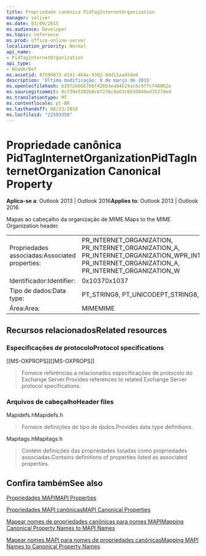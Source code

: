 ```yaml
---
title: Propriedade canônica PidTagInternetOrganization
manager: soliver
ms.date: 03/09/2015
ms.audience: Developer
ms.topic: reference
ms.prod: office-online-server
localization_priority: Normal
api_name:
- PidTagInternetOrganization
api_type:
- HeaderDef
ms.assetid: 8759d873-d141-4b4a-9302-0dd11aa45de8
description: 'Última modificação: 9 de março de 2015'
ms.openlocfilehash: b3972e66676bf426b3ea94624ac6c9f7cf48062e
ms.sourcegitcommit: 0cf39e5382b8c6f236c8a63c6036849ed3527ded
ms.translationtype: MT
ms.contentlocale: pt-BR
ms.lasthandoff: 08/23/2018
ms.locfileid: "22593358"
---
```

# <a name="pidtaginternetorganization-canonical-property"></a><span data-ttu-id="488d4-103">Propriedade canônica PidTagInternetOrganization</span><span class="sxs-lookup"><span data-stu-id="488d4-103">PidTagInternetOrganization Canonical Property</span></span>

  
  
<span data-ttu-id="488d4-104">**Aplica-se a**: Outlook 2013 | Outlook 2016</span><span class="sxs-lookup"><span data-stu-id="488d4-104">**Applies to**: Outlook 2013 | Outlook 2016</span></span> 
  
<span data-ttu-id="488d4-105">Mapas ao cabeçalho da organização de MIME.</span><span class="sxs-lookup"><span data-stu-id="488d4-105">Maps to the MIME Organization header.</span></span>
  
|||
|:-----|:-----|
|<span data-ttu-id="488d4-106">Propriedades associadas:</span><span class="sxs-lookup"><span data-stu-id="488d4-106">Associated properties:</span></span>  <br/> |<span data-ttu-id="488d4-107">PR_INTERNET_ORGANIZATION, PR_INTERNET_ORGANIZATION_A, PR_INTERNET_ORGANIZATION_W</span><span class="sxs-lookup"><span data-stu-id="488d4-107">PR_INTERNET_ORGANIZATION, PR_INTERNET_ORGANIZATION_A, PR_INTERNET_ORGANIZATION_W</span></span>  <br/> |
|<span data-ttu-id="488d4-108">Identificador:</span><span class="sxs-lookup"><span data-stu-id="488d4-108">Identifier:</span></span>  <br/> |<span data-ttu-id="488d4-109">0x1037</span><span class="sxs-lookup"><span data-stu-id="488d4-109">0x1037</span></span>  <br/> |
|<span data-ttu-id="488d4-110">Tipo de dados:</span><span class="sxs-lookup"><span data-stu-id="488d4-110">Data type:</span></span>  <br/> |<span data-ttu-id="488d4-111">PT_STRING8, PT_UNICODE</span><span class="sxs-lookup"><span data-stu-id="488d4-111">PT_STRING8, PT_UNICODE</span></span>  <br/> |
|<span data-ttu-id="488d4-112">Área:</span><span class="sxs-lookup"><span data-stu-id="488d4-112">Area:</span></span>  <br/> |<span data-ttu-id="488d4-113">MIME</span><span class="sxs-lookup"><span data-stu-id="488d4-113">MIME</span></span>  <br/> |
   
## <a name="related-resources"></a><span data-ttu-id="488d4-114">Recursos relacionados</span><span class="sxs-lookup"><span data-stu-id="488d4-114">Related resources</span></span>

### <a name="protocol-specifications"></a><span data-ttu-id="488d4-115">Especificações de protocolo</span><span class="sxs-lookup"><span data-stu-id="488d4-115">Protocol specifications</span></span>

<span data-ttu-id="488d4-116">[[MS-OXPROPS]]</span><span class="sxs-lookup"><span data-stu-id="488d4-116">[[MS-OXPROPS]]</span></span> 
  
> <span data-ttu-id="488d4-117">Fornece referências a relacionados especificações de protocolo do Exchange Server.</span><span class="sxs-lookup"><span data-stu-id="488d4-117">Provides references to related Exchange Server protocol specifications.</span></span>
    
### <a name="header-files"></a><span data-ttu-id="488d4-118">Arquivos de cabeçalho</span><span class="sxs-lookup"><span data-stu-id="488d4-118">Header files</span></span>

<span data-ttu-id="488d4-119">Mapidefs.h</span><span class="sxs-lookup"><span data-stu-id="488d4-119">Mapidefs.h</span></span>
  
> <span data-ttu-id="488d4-120">Fornece definições de tipo de dados.</span><span class="sxs-lookup"><span data-stu-id="488d4-120">Provides data type definitions.</span></span>
    
<span data-ttu-id="488d4-121">Mapitags.h</span><span class="sxs-lookup"><span data-stu-id="488d4-121">Mapitags.h</span></span>
  
> <span data-ttu-id="488d4-122">Contém definições das propriedades listadas como propriedades associadas.</span><span class="sxs-lookup"><span data-stu-id="488d4-122">Contains definitions of properties listed as associated properties.</span></span>
    
## <a name="see-also"></a><span data-ttu-id="488d4-123">Confira também</span><span class="sxs-lookup"><span data-stu-id="488d4-123">See also</span></span>



[<span data-ttu-id="488d4-124">Propriedades MAPI</span><span class="sxs-lookup"><span data-stu-id="488d4-124">MAPI Properties</span></span>](mapi-properties.md)
  
[<span data-ttu-id="488d4-125">Propriedades MAPI canônicas</span><span class="sxs-lookup"><span data-stu-id="488d4-125">MAPI Canonical Properties</span></span>](mapi-canonical-properties.md)
  
[<span data-ttu-id="488d4-126">Mapear nomes de propriedades canônicas para nomes MAPI</span><span class="sxs-lookup"><span data-stu-id="488d4-126">Mapping Canonical Property Names to MAPI Names</span></span>](mapping-canonical-property-names-to-mapi-names.md)
  
[<span data-ttu-id="488d4-127">Mapear nomes MAPI para nomes de propriedades canônicas</span><span class="sxs-lookup"><span data-stu-id="488d4-127">Mapping MAPI Names to Canonical Property Names</span></span>](mapping-mapi-names-to-canonical-property-names.md)

